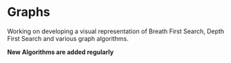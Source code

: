 # Graphs



Working on developing a visual representation of Breath First Search, Depth First Search and various graph algorithms.

______________New Algorithms are added regularly______________

